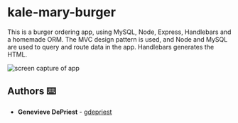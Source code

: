 # kale-mary-burger

This is a burger ordering app, using MySQL, Node, Express, Handlebars and a homemade ORM. The MVC design pattern is used, and Node and MySQL are used to query and route data in the app.  Handlebars generates the HTML.

<img src="public/assets/images/burgerAppScreecapture.png" alt="screen capture of app">

## Authors ⌨️

* **Genevieve DePriest** - [gdepriest](https://github.com/gdepriest)